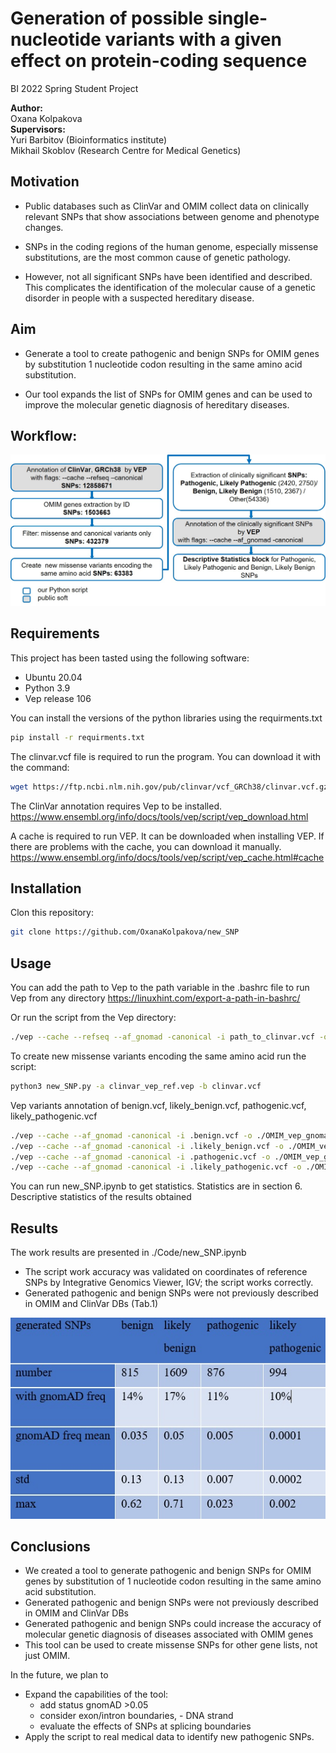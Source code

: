 # Generation of possible single-nucleotide variants with a given effect on protein-coding sequence

BI 2022 Spring Student Project

**Author: <br>**
Oxana Kolpakova <br>
**Supervisors: <br>**
Yuri Barbitov (Bioinformatics institute) <br>
Mikhail Skoblov (Research Centre for Medical Genetics)<br>

## Motivation

* Public databases such as ClinVar and OMIM collect data on clinically relevant SNPs that show associations between genome and phenotype changes. 

* SNPs in the coding regions of the human genome, especially missense substitutions, are the most common cause of genetic pathology.

* However, not all significant SNPs have been identified and described. This complicates the identification of the molecular cause of a genetic disorder in people with a suspected hereditary disease.




## Aim



* Generate a tool to create pathogenic and benign SNPs for OMIM genes by substitution  1 nucleotide codon resulting in the same amino acid substitution. 

* Our tool expands the list of SNPs for OMIM genes and can be used to improve the molecular genetic diagnosis of hereditary diseases.

## Workflow:


![image info](./Images/workflow.jpg)

## Requirements

This project has been tasted using the following software:
* Ubuntu 20.04
* Python 3.9
* Vep release 106

You can install the versions of the python libraries using the requirments.txt

```bash
pip install -r requirments.txt
```

The clinvar.vcf file is required to run the program. You can download it with the command:


```bash
wget https://ftp.ncbi.nlm.nih.gov/pub/clinvar/vcf_GRCh38/clinvar.vcf.gz
```

The ClinVar annotation requires Vep to be installed. https://www.ensembl.org/info/docs/tools/vep/script/vep_download.html

A cache is required to run VEP. It can be downloaded when installing VEP. If there are problems with the cache, you can download it manually. https://www.ensembl.org/info/docs/tools/vep/script/vep_cache.html#cache

## Installation

Clon this repository:

```bash
git clone https://github.com/OxanaKolpakova/new_SNP
```

## Usage

You can add the path to Vep to the path variable in the .bashrc file to run Vep from any directory
https://linuxhint.com/export-a-path-in-bashrc/

Or run the script from the Vep directory:

```bash
./vep --cache --refseq --af_gnomad -canonical -i path_to_clinvar.vcf -o path_to_out_directory/clinvar_vep_ref.vep
```

To create new missense variants encoding the same amino acid run the script:

```bash
python3 new_SNP.py -a clinvar_vep_ref.vep -b clinvar.vcf 
```

Vep variants annotation of benign.vcf, likely_benign.vcf, pathogenic.vcf, likely_pathogenic.vcf

```bash
./vep --cache --af_gnomad -canonical -i .benign.vcf -o ./OMIM_vep_gnomad/benign_vep.vcf 
./vep --cache --af_gnomad -canonical -i .likely_benign.vcf -o ./OMIM_vep_gnomad/likely_benign_vep.vcf
./vep --cache --af_gnomad -canonical -i .pathogenic.vcf -o ./OMIM_vep_gnomad/pathogenic_vep.vcf
./vep --cache --af_gnomad -canonical -i .likely_pathogenic.vcf -o ./OMIM_vep_gnomad/likely_pathogenic_vep.vcf
```

You can run new_SNP.ipynb to get statistics. Statistics are in section 6. Descriptive statistics of the results obtained

## Results 

The work results are presented in ./Code/new_SNP.ipynb

*	The script work accuracy was validated on coordinates of reference SNPs by Integrative Genomics Viewer, IGV; the script works correctly.
*	Generated pathogenic and benign SNPs were not previously described in OMIM and ClinVar DBs (Tab.1)


![image table1](./Images/table1.jpg)

## Conclusions

*	We created a tool to generate pathogenic and benign SNPs for OMIM genes by substitution of 1 nucleotide codon resulting in the same amino acid substitution.
*	Generated pathogenic and benign SNPs were not previously described in OMIM and ClinVar DBs
*	Generated pathogenic and benign SNPs could increase the accuracy of molecular genetic diagnosis of diseases associated with OMIM genes
*	This tool can be used to create missense SNPs for other gene lists, not just OMIM.


In the future, we plan to
*	Expand the capabilities of the tool:<br> 
    * add status gnomAD >0.05<br>
    * consider exon/intron boundaries, - DNA strand<br>
    * evaluate the effects of SNPs at splicing boundaries<br>
*	Apply the script to real medical data to identify new pathogenic SNPs.<br>

